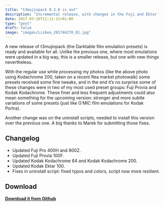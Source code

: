 ```yaml
---
title: "t3mujinpack 0.3.0 is out"
description: "Incremental release, with changes in the Fuji and Ektar film emulations"
date: 2017-03-26T11:11:11+01:00
type: "post"
draft: false
image: "images/Lisboa_201744270_01.jpg"
---
```

A new release of t3mujinpack (the Darktable film emulation presets) is ready and available for all. Unlike the previous one, where most emulations were updated in a big way, this is a smaller release, but one with new things nevertheless.

With the regular use while processing my photos (like the above photo using Kodachrome 200, taken on a recent flea market photowalk) some presets received some fine tweaks, and in the end it’s no surprise some of these changes were in two of my most used preset groups: Fuji Provia and Kodak Kodachrome. These finer and less frequent adjustments could also mean something for the upcoming version: stronger and more subtle variations of some presets (just like G’MIC film emulations for Kodak Portra).

Another change was on the uninstall scripts, needed to install this version over the previous one. A big thanks to Marek for submitting those fixes.

## Changelog
- Updated Fuji Pro 400H and 800Z.
- Updated Fuji Provia 100F.
- Updated Kodak Kodachrome 64 and Kodak Kodachrome 200.
- Updated Kodak Ektar 100.
- Fixes in uninstall script: fixed typos and colors, script now more resilient.

## Download
**[Download it from Github](https://github.com/t3mujinpack/t3mujinpack/releases/download/v0.3.0/t3mujinpack_0-3-0.zip)**

